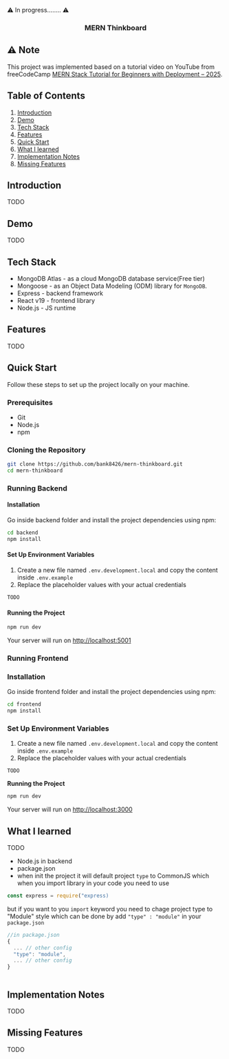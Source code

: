 ⚠️ In progress........ ⚠️

<h3 align="center">MERN Thinkboard</h3>

## ⚠️ Note

This project was implemented based on a tutorial video on YouTube from freeCodeCamp [MERN Stack Tutorial for Beginners with Deployment – 2025](https://www.youtube.com/watch?v=F9gB5b4jgOI).

## Table of Contents

1. [Introduction](#introduction)
2. [Demo](#demo)
3. [Tech Stack](#tech-stack)
4. [Features](#features)
5. [Quick Start](#quick-start)
6. [What I learned](#learn)
7. [Implementation Notes](#note)
8. [Missing Features](#miss)

## <a name="introduction">Introduction</a>

TODO

## <a name="demo">Demo</a>

TODO

## <a name="tech-stack">Tech Stack</a>

- MongoDB Atlas - as a cloud MongoDB database service(Free tier)
- Mongoose - as an Object Data Modeling (ODM) library for `MongoDB`.
- Express - backend framework
- React v19 - frontend library
- Node.js - JS runtime

## <a name="features">Features</a>

TODO

## <a name="quick-start">Quick Start</a>

Follow these steps to set up the project locally on your machine.

### Prerequisites

- Git
- Node.js
- npm

### Cloning the Repository

```bash
git clone https://github.com/bank8426/mern-thinkboard.git
cd mern-thinkboard
```

### Running Backend

#### Installation

Go inside backend folder and install the project dependencies using npm:

```bash
cd backend
npm install
```

#### Set Up Environment Variables

1. Create a new file named `.env.development.local` and copy the content inside `.env.example`
2. Replace the placeholder values with your actual credentials

```env
TODO
```

#### Running the Project

```bash
npm run dev
```

Your server will run on [http://localhost:5001](http://localhost:5001/)

### Running Frontend

### Installation

Go inside frontend folder and install the project dependencies using npm:

```bash
cd frontend
npm install
```

### Set Up Environment Variables

1. Create a new file named `.env.development.local` and copy the content inside `.env.example`
2. Replace the placeholder values with your actual credentials

```env
TODO
```

**Running the Project**

```bash
npm run dev
```

Your server will run on [http://localhost:3000](http://localhost:3000/)

## <a name="learn">What I learned</a>

TODO

- Node.js in backend
- package.json
- when init the project it will default project `type` to CommonJS which when you import library in your code you need to use

```js
const express = require("express)
```

but if you want to you `import` keyword you need to chage project type to "Module" style which can be done by add `"type" : "module"` in your `package.json`

```js
//in package.json
{
  ... // other config
  "type": "module",
  ... // other config
}



```

## <a name="note">Implementation Notes</a>

TODO

<!-- talk about path position for .env -->

## <a name="miss">Missing Features</a>

TODO
